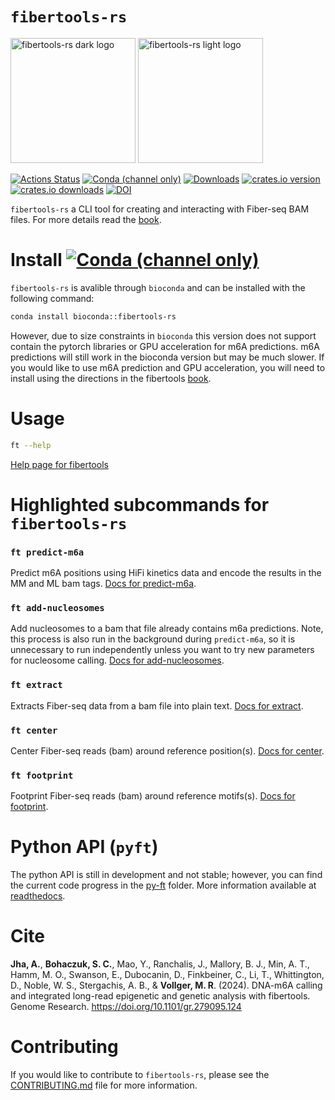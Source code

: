 ---
---

# `fibertools-rs`

<img src="./assets/img/fiber_tools_teal.png#gh-dark-mode-only" alt="fibertools-rs dark logo" width="200"/>
<img src="./assets/img/fiber_tools_grey.png#gh-light-mode-only" alt="fibertools-rs light logo" width="200"/>

[![Actions Status](https://github.com/fiberseq/fibertools-rs/workflows/CI/badge.svg)](https://github.com/fiberseq/fibertools-rs/actions)
[![Conda (channel only)](https://img.shields.io/conda/vn/bioconda/fibertools-rs?color=green)](https://anaconda.org/bioconda/fibertools-rs)
[![Downloads](https://img.shields.io/conda/dn/bioconda/fibertools-rs?color=green)](https://anaconda.org/bioconda/fibertools-rs)
[![crates.io version](https://img.shields.io/crates/v/fibertools-rs)](https://crates.io/crates/fibertools-rs)
[![crates.io downloads](https://img.shields.io/crates/d/fibertools-rs?color=orange&label=downloads)](https://crates.io/crates/fibertools-rs)
[![DOI](https://zenodo.org/badge/517338593.svg)](https://zenodo.org/badge/latestdoi/517338593)

`fibertools-rs` a CLI tool for creating and interacting with Fiber-seq BAM files. For more details read the [book](https://fiberseq.github.io/).

# Install [![Conda (channel only)](https://img.shields.io/conda/vn/bioconda/fibertools-rs?color=green)](https://anaconda.org/bioconda/fibertools-rs)

`fibertools-rs` is avalible through `bioconda` and can be installed with the following command:

```bash
conda install bioconda::fibertools-rs
```

However, due to size constraints in `bioconda` this version does not support contain the pytorch libraries or GPU acceleration for m6A predictions. m6A predictions will still work in the bioconda version but may be much slower. If you would like to use m6A prediction and GPU acceleration, you will need to install using the directions in the fibertools [book](https://fiberseq.github.io/fibertools/install.html).

# Usage

```bash
ft --help
```

[Help page for fibertools](https://fiberseq.github.io/fibertools/help.html#ft)

# Highlighted subcommands for `fibertools-rs`

### `ft predict-m6a`

Predict m6A positions using HiFi kinetics data and encode the results in the MM and ML bam tags. [Docs for predict-m6a](https://fiberseq.github.io/fibertools/creating/predict.html).

### `ft add-nucleosomes`

Add nucleosomes to a bam that file already contains m6a predictions. Note, this process is also run in the background during `predict-m6a`, so it is unnecessary to run independently unless you want to try new parameters for nucleosome calling. [Docs for add-nucleosomes](https://fiberseq.github.io/fibertools/creating/nucleosome.html).

### `ft extract`

Extracts Fiber-seq data from a bam file into plain text. [Docs for extract](https://fiberseq.github.io/fibertools/extracting/extract.html).

### `ft center`

Center Fiber-seq reads (bam) around reference position(s). [Docs for center](https://fiberseq.github.io/fibertools/extracting/center.html).

### `ft footprint`
Footprint Fiber-seq reads (bam) around reference motifs(s). [Docs for footprint](https://fiberseq.github.io/fibertools/extracting/footprint.html).

# Python API (`pyft`)

The python API is still in development and not stable; however, you can find the current code progress in the [py-ft](/py-ft) folder. More information available at [readthedocs](https://py-ft.readthedocs.io/en/latest/).

# Cite

**Jha, A.**, **Bohaczuk, S. C.**, Mao, Y., Ranchalis, J., Mallory, B. J., Min, A. T., Hamm, M. O., Swanson, E., Dubocanin, D., Finkbeiner, C., Li, T., Whittington, D., Noble, W. S., Stergachis, A. B., & **Vollger, M. R**. (2024). DNA-m6A calling and integrated long-read epigenetic and genetic analysis with fibertools. Genome Research. https://doi.org/10.1101/gr.279095.124

# Contributing
If you would like to contribute to `fibertools-rs`, please see the [CONTRIBUTING.md](/CONTRIBUTING.md) file for more information.
